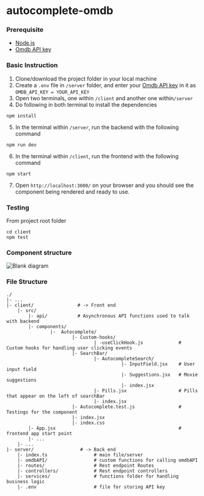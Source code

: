 # autocomplete-omdb

### Prerequisite
* [Node.js](https://nodejs.org/en/download/)
* [Omdb API key](http://www.omdbapi.com/)

### Basic Instruction
1. Clone/download the project folder in your local machine
2. Create a `.env` file in `/server` folder, and enter your [Omdb API key](http://www.omdbapi.com/) in it as `OMDB_API_KEY = YOUR_API_KEY`
3. Open two terminals, one within `/client` and another one within`/server`
4. Do following in both terminal to install the dependencies
```
npm install
```
5. In the terminal within `/server`, run the backend with the following command
```
npm run dev
```
6. In the terminal within `/client`, run the frontend with the following command
```
npm start
```
7. Open `http://localhost:3000/` on your browser and you should see the component being rendered and ready to use.

### Testing
From project root folder
```
cd client
npm test
```

### Component structure

![Blank diagram](https://user-images.githubusercontent.com/56567343/148298736-04d7f968-fe9b-469b-8ffb-671b99223e21.png)

### File Structure
```
./                        
|- ...
|- client/                # -> Front end
    |- src/
        |- api/           # Asynchronous API functions used to talk with backend
        |- components/
                |-  Autocomplete/
                        |- Custom-hooks/
                                | -useClickHook.js             # Custom hooks for handling user clicking events
                        |- SearchBar/
                                |- AutocompleteSearch/
                                          |- InputField.jsx    # User input field
                                          |- Suggestions.jsx   # Movie suggestions
                                          |- index.jsx
                                |- Pills.jsx                   # Pills that appear on the left of searchBar
                                |- index.jsx
                        |- Autocomplete.test.js                # Testings for the component
                        |- index.jsx           
                        |- index.css
        |- App.jsx                                             # frontend app start point
        |- ...
    |- ...
|- server/                 # -> Back end
    |- index.ts                 # main file/server
    |- omdbAPI/                 # custom functions for calling omdbAPI
    |- routes/                  # Rest endpoint Routes
    |- controllers/             # Rest endpoint controllers
    |- services/                # functions folder for handling business logic
    |- .env                     # file for storing API key
```

